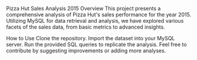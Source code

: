Pizza Hut Sales Analysis 2015
Overview
This project presents a comprehensive analysis of Pizza Hut's sales performance for the year 2015. Utilizing MySQL for data retrieval and analysis, we have explored various facets of the sales data, from basic metrics to advanced insights. 

How to Use
Clone the repository.
Import the dataset into your MySQL server.
Run the provided SQL queries to replicate the analysis.
Feel free to contribute by suggesting improvements or adding more analyses.
